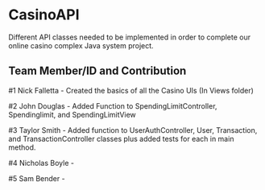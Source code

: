# CasinoAPI

Different API classes needed to be implemented in order to complete our online casino complex Java system project.

## Team Member/ID and Contribution

#1 Nick Falletta - Created the basics of all the Casino UIs (In Views folder)

#2 John Douglas - Added Function to SpendingLimitController, Spendinglimit, and SpendingLimitView

#3 Taylor Smith - Added function to UserAuthController, User, Transaction, and TransactionController classes plus added tests for each in main method.

#4 Nicholas Boyle - 

#5 Sam Bender -
